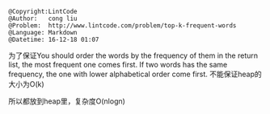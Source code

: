 ```
@Copyright:LintCode
@Author:   cong liu
@Problem:  http://www.lintcode.com/problem/top-k-frequent-words
@Language: Markdown
@Datetime: 16-12-18 01:07
```

为了保证You should order the words by the frequency of them in the return list, the most frequent one comes first. If two words has the same frequency, the one with lower alphabetical order come first.
不能保证heap的大小为O(k)

所以都放到heap里，复杂度O(nlogn)